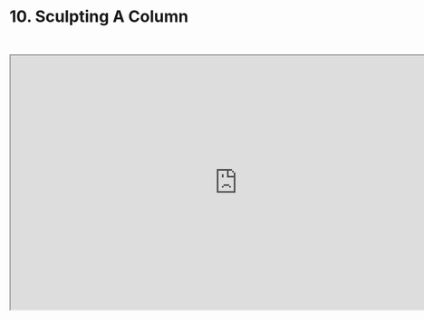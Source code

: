 # 10. Sculpting A Column

<p>&nbsp;</p>
<p><iframe src="https://www.youtube.com/embed/XGlRPidKTgI" width="800" height="450" allowfullscreen="allowfullscreen" allow="accelerometer; autoplay; clipboard-write; encrypted-media; gyroscope; picture-in-picture"></iframe></p>
<p>&nbsp;</p>